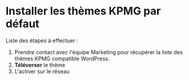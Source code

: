 # Installer les thèmes KPMG par défaut

Liste des étapes à effectuer : 

1. Prendre contact avec l'équipe Marketing pour récupérer la liste des thèmes KPMG compatible WordPress.
2. **Téléverser** le thème
3. L'activer sur le réseau